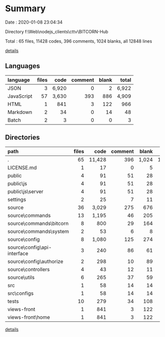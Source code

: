 # Summary

Date : 2020-01-08 23:04:34

Directory f:\Web\nodejs\_clients\cttv\BITCORN-Hub

Total : 65 files,  11428 codes, 396 comments, 1024 blanks, all 12848 lines

[details](details.md)

## Languages
| language | files | code | comment | blank | total |
| :--- | ---: | ---: | ---: | ---: | ---: |
| JSON | 3 | 6,920 | 0 | 2 | 6,922 |
| JavaScript | 57 | 3,630 | 393 | 886 | 4,909 |
| HTML | 1 | 841 | 3 | 122 | 966 |
| Markdown | 2 | 34 | 0 | 14 | 48 |
| Batch | 2 | 3 | 0 | 0 | 3 |

## Directories
| path | files | code | comment | blank | total |
| :--- | ---: | ---: | ---: | ---: | ---: |
| . | 65 | 11,428 | 396 | 1,024 | 12,848 |
| LICENSE.md | 1 | 17 | 0 | 5 | 22 |
| public | 4 | 91 | 51 | 28 | 170 |
| public\js | 4 | 91 | 51 | 28 | 170 |
| public\js\server | 4 | 91 | 51 | 28 | 170 |
| settings | 2 | 25 | 7 | 11 | 43 |
| source | 36 | 3,029 | 275 | 676 | 3,980 |
| source\commands | 13 | 1,195 | 46 | 205 | 1,446 |
| source\commands\bitcorn | 8 | 800 | 29 | 164 | 993 |
| source\commands\system | 2 | 53 | 6 | 8 | 67 |
| source\config | 8 | 1,080 | 125 | 274 | 1,479 |
| source\config\api-interface | 3 | 240 | 86 | 61 | 387 |
| source\config\authorize | 2 | 298 | 10 | 89 | 397 |
| source\controllers | 4 | 43 | 12 | 11 | 66 |
| source\utils | 6 | 265 | 37 | 59 | 361 |
| src | 1 | 58 | 14 | 14 | 86 |
| src\configs | 1 | 58 | 14 | 14 | 86 |
| tests | 10 | 279 | 34 | 108 | 421 |
| views-front | 1 | 841 | 3 | 122 | 966 |
| views-front\home | 1 | 841 | 3 | 122 | 966 |

[details](details.md)